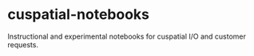 # cuspatial-notebooks
Instructional and experimental notebooks for cuspatial I/O and customer requests.

